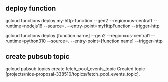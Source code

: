 ## deploy function
gcloud functions deploy my-http-function --gen2 --region=us-central1 --runtime=nodejs16 --source=. --entry-point=myHttpFunction --trigger-http

gcloud functions deploy [function name] --gen2 --region=us-central1 --runtime=python310 --source=. --entry-point=[function name] --trigger-http

## create pubsub topic
gcloud pubsub topics create fetch_pool_events_topic
Created topic [projects/nice-proposal-338510/topics/fetch_pool_events_topic].